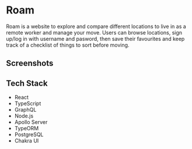 # Roam

Roam is a website to explore and compare different locations to live in as a remote worker and manage your move. Users can browse locations, sign up/log in with username and pasword, then save their favourites and keep track of a checklist of things to sort before moving.

## Screenshots



## Tech Stack

- React
- TypeScript
- GraphQL
- Node.js
- Apollo Server
- TypeORM
- PostgreSQL
- Chakra UI
